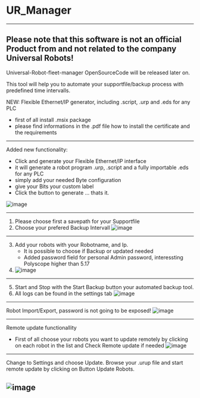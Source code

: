 # UR_Manager

----------------------------------------------------------------------------------------------------------
Please note that this software is not an official Product from and not related to the company Universal Robots!
----------------------------------------------------------------------------------------------------------




Universal-Robot-fleet-manager
OpenSourceCode will be released later on. 


This tool will help you to automate your supportfile/backup process with predefined time intervalls. 


NEW: Flexible Ethernet/IP generator, including .script, .urp and .eds for any PLC


- first of all install .msix package
- please find informations in the .pdf file how to install the certificate and the requirements

-------------------------------------------------------------------------------------------------
Added new functionality: 
- Click and generate your Flexible Ethernet/IP interface
- it will generate a robot program .urp, .script and a fully importable .eds for any PLC
- simply add your needed Byte configuration
- give your Bits your custom label
- Click the button to generate ... thats it. 

![image](https://github.com/user-attachments/assets/a4818740-2df4-40b7-8e8b-7d31a6d206f1)


-------------------------------------------------------------------------------------------------
1. Please choose first a savepath for your Supportfile
2. Choose your prefered Backup Intervall
![image](https://github.com/2onk/UR_Manager/assets/122785824/5bee9227-c921-4d25-9cab-a53965cb0551)


-------------------------------------------------------------------------------------------------
3. Add your robots with your Robotname, and Ip.
   - It is possible to choose if Backup or updated needed
   - Added password field for personal Admin password, interessting Polyscope higher than 5.17
4. ![image](https://github.com/2onk/UR_Manager/assets/122785824/78d6df64-c0ad-4b0c-8e2e-0b3862c899ac)




-------------------------------------------------------------------------------------------------
5. Start and Stop with the Start Backup button your automated backup tool.
6. All logs can be found in the settings tab
![image](https://github.com/2onk/UR_Manager/assets/122785824/c97a5a5d-b54c-4dc4-bb12-fe7d622274ec)



-------------------------------------------------------------------------------------------------
Robot Import/Export, password is not going to be exposed!
![image](https://github.com/2onk/UR_Manager/assets/122785824/b11699b7-c277-4fa8-b790-6bbdefd28fae)

-------------------------------------------------------------------------------------------------
Remote update functionallity
- First of all choose your robots you want to update remotely by clicking on each robot in the list
  and Check Remote update if needed
![image](https://github.com/2onk/UR_Manager/assets/122785824/a3d6c032-472f-4d6b-a138-ec0f3c5990e8)

-------------------------------------------------------------------------------------------------
Change to Settings and choose Update.
Browse your .urup file and start remote update by clicking on Button Update Robots. 

![image](https://github.com/2onk/UR_Manager/assets/122785824/91ee94d1-0423-4983-b82a-3c27523cd11b)
-------------------------------------------------------------------------------------------------


